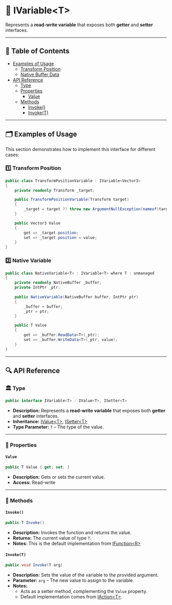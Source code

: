 # 🧩 IVariable&lt;T&gt;

Represents a **read-write variable** that exposes both **getter** and **setter** interfaces.

---

## 📑 Table of Contents

- [Examples of Usage](#-examples-of-usage)
    - [Transform Position](#ex1)
    - [Native Buffer Data](#ex2)
- [API Reference](#-api-reference)
    - [Type](#-type)
    - [Properties](#-properties)
        - [Value](#value)
    - [Methods](#-methods)
        - [Invoke()](#invoke)
        - [Invoke(T)](#invoket)

---

## 🗂 Examples of Usage

This section demonstrates how to implement this interface for different cases:

<div id="ex1"></div>

### 1️⃣ Transform Position

```csharp
public class TransformPositionVariable : IVariable<Vector3>
{
    private readonly Transform _target;

    public TransformPositionVariable(Transform target)
    {
        _target = target ?? throw new ArgumentNullException(nameof(target));
    }

    public Vector3 Value
    {
        get => _target.position;
        set => _target.position = value;
    }
}
```

<div id="ex2"></div>

### 2️⃣ Native Variable

```csharp
public class NativeVariable<T> : IVariable<T> where T : unmanaged
{
    private readonly NativeBuffer _buffer;
    private IntPtr _ptr;
    
    public NativeVariable(NativeBuffer buffer, IntPtr ptr)
    {
        _buffer = buffer;
        _ptr = ptr;
    }

    public T Value
    {
        get => _buffer.ReadData<T>(_ptr);
        set => _buffer.WriteData<T>(_ptr, value);
    }
}
```

---

## 🔍 API Reference

### 🏛️ Type <div id="-type"></div>

```csharp
public interface IVariable<T> : IValue<T>, ISetter<T>
```

- **Description:** Represents a **read-write variable** that exposes both **getter** and **setter** interfaces.
- **Inheritance:** [IValue&lt;T&gt;](../Values/IValue.md), [ISetter&lt;T&gt;](../Setters/ISetter.md)
- **Type Parameter:** `T` – The type of the value.

---

### 🔑 Properties

#### `Value`

```csharp
public T Value { get; set; }
```

- **Description:** Gets or sets the current value.
- **Access:** Read-write

---

### 🏹 Methods

#### `Invoke()`

```csharp
public T Invoke()
```

- **Description:** Invokes the function and returns the value.
- **Returns:** The current value of type `T`.
- **Notes**: This is the default implementation from [IFunction&lt;R&gt;](../Functions/IFunction.md)

#### `Invoke(T)`

```csharp
public void Invoke(T arg)
```

- **Description:** Sets the value of the variable to the provided argument.
- **Parameter:** `arg` – The new value to assign to the variable.
- **Notes:**
    - Acts as a setter method, complementing the `Value` property.
    - Default implementation comes from [IAction&lt;T&gt;](../Actions/IAction%601.md).